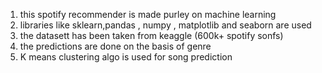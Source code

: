 1. this spotify recommender is made purley on machine learning
2. libraries like sklearn,pandas , numpy , matplotlib and seaborn are used
3. the datasett has been taken from keaggle (600k+ spotify sonfs)
4. the predictions are done on the basis of genre
5. K means clustering algo is used for song prediction
   
   
  
